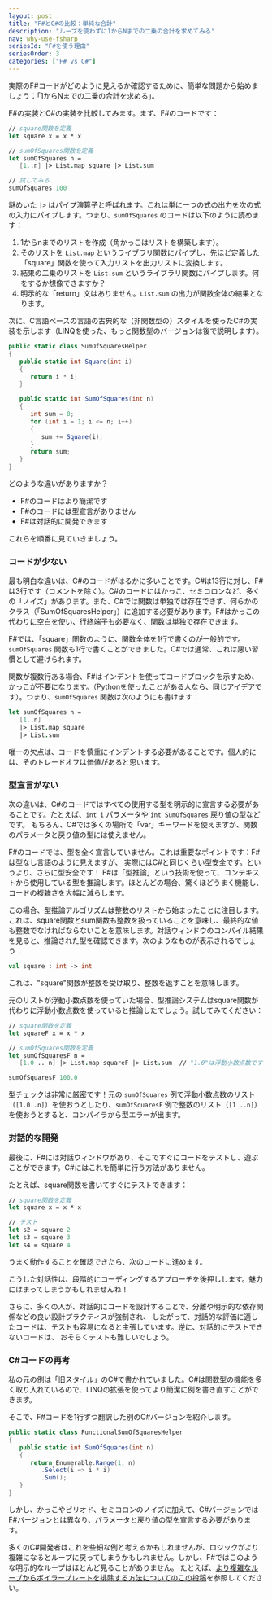 ```yaml
---
layout: post
title: "F#とC#の比較：単純な合計"
description: "ループを使わずに1からNまでの二乗の合計を求めてみる"
nav: why-use-fsharp
seriesId: "F#を使う理由"
seriesOrder: 3
categories: ["F# vs C#"]
---
```


実際のF#コードがどのように見えるか確認するために、簡単な問題から始めましょう：「1からNまでの二乗の合計を求める」。

F#の実装とC#の実装を比較してみます。まず、F#のコードです：

```fsharp
// square関数を定義
let square x = x * x

// sumOfSquares関数を定義
let sumOfSquares n = 
   [1..n] |> List.map square |> List.sum

// 試してみる
sumOfSquares 100
```

謎めいた `|>` はパイプ演算子と呼ばれます。これは単に一つの式の出力を次の式の入力にパイプします。つまり、`sumOfSquares` のコードは以下のように読めます：

1. 1からnまでのリストを作成（角かっこはリストを構築します）。
2. そのリストを `List.map` というライブラリ関数にパイプし、先ほど定義した「square」関数を使って入力リストを出力リストに変換します。
3. 結果の二乗のリストを `List.sum` というライブラリ関数にパイプします。何をするか想像できますか？
4. 明示的な「return」文はありません。`List.sum` の出力が関数全体の結果となります。

次に、C言語ベースの言語の古典的な（非関数型の）スタイルを使ったC#の実装を示します（LINQを使った、もっと関数型のバージョンは後で説明します）。

```csharp
public static class SumOfSquaresHelper
{
   public static int Square(int i)
   {
      return i * i;
   }

   public static int SumOfSquares(int n)
   {
      int sum = 0;
      for (int i = 1; i <= n; i++)
      {
         sum += Square(i);
      }
      return sum;
   }
}
```

どのような違いがありますか？

* F#のコードはより簡潔です
* F#のコードには型宣言がありません
* F#は対話的に開発できます

これらを順番に見ていきましょう。

### コードが少ない

最も明白な違いは、C#のコードがはるかに多いことです。C#は13行に対し、F#は3行です（コメントを除く）。C#のコードにはかっこ、セミコロンなど、多くの「ノイズ」があります。また、C#では関数は単独では存在できず、何らかのクラス（「SumOfSquaresHelper」）に追加する必要があります。F#はかっこの代わりに空白を使い、行終端子も必要なく、関数は単独で存在できます。

F#では、「square」関数のように、関数全体を1行で書くのが一般的です。`sumOfSquares` 関数も1行で書くことができました。C#では通常、これは悪い習慣として避けられます。

関数が複数行ある場合、F#はインデントを使ってコードブロックを示すため、かっこが不要になります。（Pythonを使ったことがある人なら、同じアイデアです）。つまり、`sumOfSquares` 関数は次のようにも書けます：

```fsharp
let sumOfSquares n = 
   [1..n] 
   |> List.map square 
   |> List.sum
```

唯一の欠点は、コードを慎重にインデントする必要があることです。個人的には、そのトレードオフは価値があると思います。

### 型宣言がない

次の違いは、C#のコードではすべての使用する型を明示的に宣言する必要があることです。たとえば、`int i` パラメータや `int SumOfSquares` 戻り値の型などです。
もちろん、C#では多くの場所で「var」キーワードを使えますが、関数のパラメータと戻り値の型には使えません。

F#のコードでは、型を全く宣言していません。これは重要なポイントです：F#は型なし言語のように見えますが、
実際にはC#と同じくらい型安全です。というより、さらに型安全です！
F#は「型推論」という技術を使って、コンテキストから使用している型を推論します。ほとんどの場合、驚くほどうまく機能し、コードの複雑さを大幅に減らします。

この場合、型推論アルゴリズムは整数のリストから始まったことに注目します。これは、square関数とsum関数も整数を扱っていることを意味し、最終的な値も整数でなければならないことを意味します。対話ウィンドウのコンパイル結果を見ると、推論された型を確認できます。次のようなものが表示されるでしょう：

```fsharp
val square : int -> int
```

これは、"square"関数が整数を受け取り、整数を返すことを意味します。

元のリストが浮動小数点数を使っていた場合、型推論システムはsquare関数が代わりに浮動小数点数を使っていると推論したでしょう。試してみてください：

```fsharp
// square関数を定義
let squareF x = x * x

// sumOfSquares関数を定義
let sumOfSquaresF n = 
   [1.0 .. n] |> List.map squareF |> List.sum  // "1.0"は浮動小数点数です

sumOfSquaresF 100.0
```

型チェックは非常に厳密です！元の `sumOfSquares` 例で浮動小数点数のリスト（`[1.0..n]`）を使おうとしたり、`sumOfSquaresF` 例で整数のリスト（`[1 ..n]`）を使おうとすると、コンパイラから型エラーが出ます。

### 対話的な開発

最後に、F#には対話ウィンドウがあり、そこですぐにコードをテストし、遊ぶことができます。C#にはこれを簡単に行う方法がありません。

たとえば、square関数を書いてすぐにテストできます：

```fsharp
// square関数を定義
let square x = x * x

// テスト
let s2 = square 2
let s3 = square 3
let s4 = square 4
```

うまく動作することを確認できたら、次のコードに進めます。

こうした対話性は、段階的にコーディングするアプローチを後押しします。魅力にはまってしまうかもしれませんね！

さらに、多くの人が、対話的にコードを設計することで、分離や明示的な依存関係などの良い設計プラクティスが強制され、
したがって、対話的な評価に適したコードは、テストも容易になると主張しています。逆に、対話的にテストできないコードは、
おそらくテストも難しいでしょう。

### C#コードの再考

私の元の例は「旧スタイル」のC#で書かれていました。C#は関数型の機能を多く取り入れているので、LINQの拡張を使ってより簡潔に例を書き直すことができます。

そこで、F#コードを1行ずつ翻訳した別のC#バージョンを紹介します。

```csharp
public static class FunctionalSumOfSquaresHelper
{
   public static int SumOfSquares(int n)
   {
      return Enumerable.Range(1, n)
         .Select(i => i * i)
         .Sum();
   }
}
```

しかし、かっこやピリオド、セミコロンのノイズに加えて、C#バージョンではF#バージョンとは異なり、パラメータと戻り値の型を宣言する必要があります。

多くのC#開発者はこれを些細な例と考えるかもしれませんが、ロジックがより複雑になるとループに戻ってしまうかもしれません。しかし、F#ではこのような明示的なループはほとんど見ることがありません。
たとえば、[より複雑なループからボイラープレートを排除する方法についてのこの投稿](../posts/conciseness-extracting-boilerplate.html)を参照してください。


